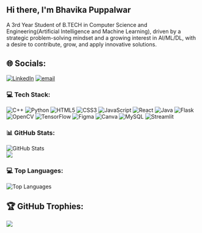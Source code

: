 ## Hi there, I'm Bhavika Puppalwar
A 3rd Year Student of B.TECH in Computer Science and Engineering(Artificial Intelligence and Machine Learning), driven by a strategic problem-solving mindset and a growing interest in AI/ML/DL, with a desire to contribute, grow, and apply innovative solutions.

## 🌐 Socials:
[![LinkedIn](https://img.shields.io/badge/LinkedIn-%230077B5.svg?logo=linkedin&logoColor=white)](www.linkedin.com/in/bhavika-puppalwar-186a962a4) [![email](https://img.shields.io/badge/Email-D14836?logo=gmail&logoColor=white)](mailto:puppalwarbhavika@gmail.com) 

### 💻 Tech Stack:
 ![C++](https://img.shields.io/badge/c++-%2300599C.svg?style=flat&logo=c%2B%2B&logoColor=white) ![Python](https://img.shields.io/badge/python-%2314354C.svg?style=flat&logo=c%2B%2B&logoColor=white)
 ![HTML5](https://img.shields.io/badge/html5-%23E34F26.svg?style=flat&logo=html5&logoColor=white)  ![CSS3](https://img.shields.io/badge/css3-%231572B6.svg?style=flat&logo=css3&logoColor=white) ![JavaScript](https://img.shields.io/badge/javascript-%23323330.svg?style=flat&logo=c%2B%2B&logoColor=white) ![React](https://img.shields.io/badge/react-%2320232a.svg?style=flat&logo=c%2B%2B&logoColor=white)  ![Java](https://img.shields.io/badge/java-%23ED8B00.svg?style=flat&logo=openjdk&logoColor=white) ![Flask](https://img.shields.io/badge/flask-%23000.svg?style=flat&logo=c%2B%2B&logoColor=white) ![OpenCV](https://img.shields.io/badge/opencv-%23white.svg?style=flat&logo=c%2B%2B&logoColor=white) ![TensorFlow](https://img.shields.io/badge/TensorFlow-%23FF6F00.svg?style=flat&logo=c%2B%2B&logoColor=white) ![Figma](https://img.shields.io/badge/figma-%23F24E1E.svg?style=flat&logo=c%2B%2B&logoColor=white) ![Canva](https://img.shields.io/badge/Canva-%2300C4CC.svg?style=flat&logo=c%2B%2B&logoColor=white) ![MySQL](https://img.shields.io/badge/mysql-4479A1.svg?style=flat&logo=c%2B%2B&logoColor=white) ![Streamlit](https://img.shields.io/badge/Streamlit-%23FE4B4B.svg?style=flat&logo=c%2B%2B&logoColor=white)

### 📊 GitHub Stats:

![GitHub Stats](https://github-readme-stats.vercel.app/api?username=Bhavikaa324&show_icons=true&theme=radical)<br/>
![](https://nirzak-streak-stats.vercel.app/?user=Bhavikaa324&theme=radical&hide_border=false)<br/>


### 💻 Top Languages:

![Top Languages](https://github-readme-stats.vercel.app/api/top-langs/?username=Bhavikaa324&layout=compact&theme=radical)

## 🏆 GitHub Trophies:
![](https://github-profile-trophy.vercel.app/?username=Bhavikaa324&theme=radical&no-frame=false&no-bg=false&margin-w=4)


